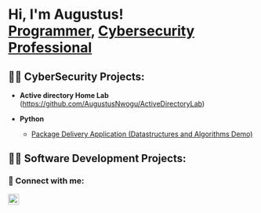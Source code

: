 <h1>Hi, I'm Augustus! <br/><a href="https://github.com/AugustusNwogu">Programmer</a>, <a href="https://www.linkedin.com/in/augustus-nwogu-23b167267">Cybersecurity Professional</a>

<h2>👨‍💻 CyberSecurity Projects:</h2>

- <b>Active directory Home Lab</b>
(https://github.com/AugustusNwogu/ActiveDirectoryLab)

- <b>Python</b>
  - [Package Delivery Application (Datastructures and Algorithms Demo)](https://github.com/joshmadakor1/Package-Delivery-Pathfinding-Algorithm)

<h2>👨‍💻 Software Development Projects:</h2>


<h3> 🤳 Connect with me:</h2>

[<img align="left" alt="AugustusNwogu | LinkedIn" width="22px" src="https://www.linkedin.com/in/augustusnwogu/" />][linkedin]

[linkedin]: https://linkedin.com/in/joshmadakor

<!--
**joshmadakor1/joshmadakor1** is a ✨ _special_ ✨ repository because its `README.md` (this file) appears on your GitHub profile.

Here are some ideas to get you started:

- 🔭 I’m currently working on ...
- 🌱 I’m currently learning ...
- 👯 I’m looking to collaborate on ...
- 🤔 I’m looking for help with ...
- 💬 Ask me about ...
- 📫 How to reach me: ...
- 😄 Pronouns: ...
- ⚡ Fun fact: ...
-->
